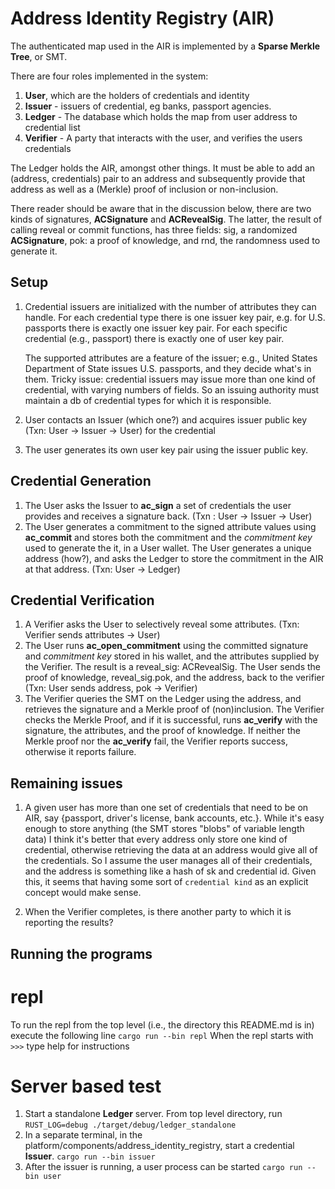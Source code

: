 # Address Identity Registry (AIR)

The authenticated map used in the AIR is implemented by a **Sparse Merkle Tree**, or SMT.

There are four roles implemented in the system:
1. **User**, which are the holders of credentials and identity
2. **Issuer** - issuers of credential, eg banks, passport agencies.
3. **Ledger** - The database which holds the map from user address to credential list
4. **Verifier** - A party that interacts with the user, and verifies the users credentials

The Ledger holds the AIR, amongst other things. It must be able to add an (address, credentials) pair to an
address and subsequently provide that address as well as a (Merkle) proof of inclusion or non-inclusion.

There reader should be aware that in the discussion below, there are two kinds of signatures, **ACSignature** and 
**ACRevealSig**. The latter, the result of calling reveal or commit functions, has three fields: sig, a randomized
**ACSignature**, pok: a proof of knowledge, and rnd, the randomness used to generate it.

## Setup
1. Credential issuers are initialized with the number of attributes they can handle. For each credential
   type there is one issuer key pair, e.g. for U.S. passports there is exactly one issuer key pair. For
   each specific credential (e.g., passport) there is exactly one of user key pair.

   The supported attributes are a feature of the issuer; e.g., United States Department of State issues
   U.S. passports, and they decide what's in them. Tricky issue: credential issuers may issue more
   than one kind of credential, with varying numbers of fields. So an issuing authority must maintain
   a db of credential types for which it is responsible.
2. User contacts an Issuer (which one?) and acquires issuer public key (Txn: User -> Issuer -> User)
   for the credential
3. The user generates its own user key pair using the issuer public key.

## Credential Generation
1. The User asks the Issuer to **ac_sign** a set of credentials the user provides and receives a signature back.
   (Txn : User -> Issuer -> User)
2. The User generates a commitment to the signed attribute values using **ac_commit** and stores both the commitment
   and the *commitment key* used to generate the it, in a User wallet. The User generates a unique address (how?),
   and asks the Ledger to store the commitment in the AIR at that address. (Txn: User -> Ledger)

## Credential Verification
1. A Verifier asks the User to selectively reveal some attributes. (Txn: Verifier sends attributes -> User)
2. The User runs **ac_open_commitment** using the committed signature and *commitment key* stored in his wallet, and the attributes
   supplied by the Verifier. The result is a reveal_sig: ACRevealSig. The User sends the proof of knowledge, reveal_sig.pok,
   and the address, back to the verifier (Txn: User sends address, pok -> Verifier)
3. The Verifier queries the SMT on the Ledger using the address, and retrieves the signature and a Merkle proof
   of (non)inclusion. The Verifier checks the Merkle Proof, and if it is successful, runs **ac_verify** with the signature,
   the attributes, and the proof of knowledge.
   If neither the Merkle proof nor the **ac_verify** fail, the Verifier reports success, otherwise it reports failure.

## Remaining issues
1. A given user has more than one set of credentials that need to be on AIR, say {passport, driver's license, bank 
accounts, etc.}. While it's easy enough to store anything (the SMT stores "blobs" of variable length data) I think
it's better that every address only store one kind of credential, otherwise retrieving the data at an address would
give all of the credentials. So I assume the user manages all of their credentials, and the address is something like
a hash of sk and credential id. Given this, it seems that having some sort of `credential kind` as an explicit concept
would make sense.

2. When the Verifier completes, is there another party to which it is reporting the results?

## Running the programs
# repl
To run the repl from the top level (i.e., the directory this README.md is in) execute the following line
`cargo run --bin repl`
When the repl starts with `>>>` type help for instructions
# Server based test
1. Start a standalone **Ledger** server. From <platform> top level directory, run
`RUST_LOG=debug ./target/debug/ledger_standalone`
2. In a separate terminal, in the platform/components/address_identity_registry, start a credential **Issuer**.
`cargo run --bin issuer`
3. After the issuer is running, a user process can be started
`cargo run --bin user`

